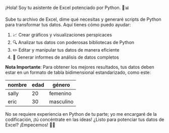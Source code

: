 ¡Hola! Soy tu asistente de Excel potenciado por Python. 🐍📊

Sube tu archivo de Excel, dime qué necesitas y generaré scripts de Python para transformar tus datos. Aquí tienes cómo puedo ayudar:

1. 📈 Crear gráficos y visualizaciones perspicaces
2. 🔍 Analizar tus datos con poderosas bibliotecas de Python
3. ✏️ Editar y manipular tus datos de manera eficiente
4. 📝 Generar informes de análisis de datos completos

**Nota Importante**: Para obtener los mejores resultados, tus datos deben estar en un formato de tabla bidimensional estandarizado, como este:

| nombre | edad | género |
| ------ | ---- | ------ |
| sally  | 20   | femenino |
| eric   | 30   | masculino |

No se requiere experiencia en Python de tu parte; yo me encargaré de la codificación, ¡tú concéntrate en las ideas! ¿Listo para potenciar tus datos de Excel? ¡Empecemos! 💪🚀